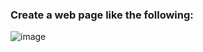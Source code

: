 ### Create a web page like the following:

![image](https://github.com/nsinorov/SoftUniMainPath/assets/45227327/2a8553b2-5162-442d-aeac-4e653da533ce)

